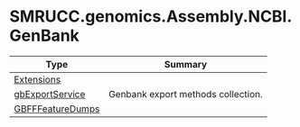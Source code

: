 ﻿
# SMRUCC.genomics.Assembly.NCBI.GenBank

|Type|Summary|
|----|-------|
|[Extensions](./Extensions.md)||
|[gbExportService](./gbExportService.md)|Genbank export methods collection.|
|[GBFFFeatureDumps](./GBFFFeatureDumps.md)||


